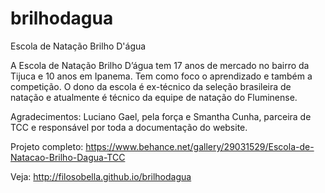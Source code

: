 # brilhodagua

Escola de Natação Brilho D'água

A Escola de Natação Brilho D’água tem 17 anos de mercado no bairro da Tijuca e 10 anos em Ipanema. Tem como foco o aprendizado e também a competição. O dono da escola é ex-técnico da seleção brasileira de natação e atualmente é técnico da equipe de natação do Fluminense.
 
Agradecimentos: 
Luciano Gael, pela força e Smantha Cunha, parceira de TCC e responsável por toda a documentação do website.

Projeto completo: https://www.behance.net/gallery/29031529/Escola-de-Natacao-Brilho-Dagua-TCC

Veja: http://filosobella.github.io/brilhodagua
